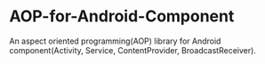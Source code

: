 # AOP-for-Android-Component
An aspect oriented programming(AOP) library for Android component(Activity, Service, ContentProvider, BroadcastReceiver).
